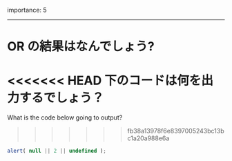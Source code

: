 importance: 5

---

# OR の結果はなんでしょう?

<<<<<<< HEAD
下のコードは何を出力するでしょう？
=======
What is the code below going to output?
>>>>>>> fb38a13978f6e8397005243bc13bc1a20a988e6a

```js
alert( null || 2 || undefined );
```
